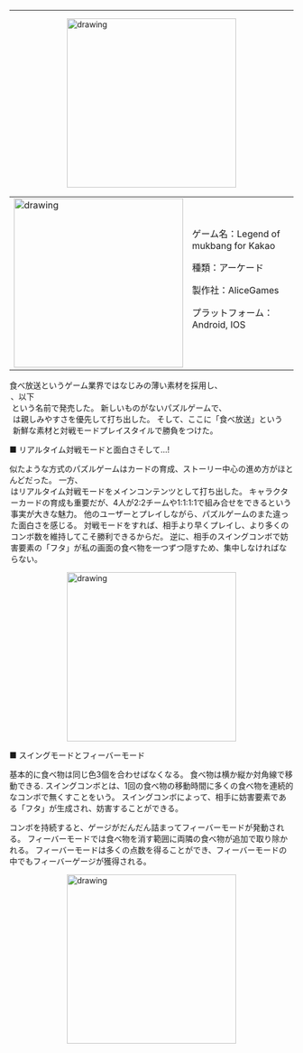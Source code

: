 
_ _ _

<img style="display: block; margin-left: auto; margin-right: auto;"  src="https://msh0411.github.io/assets/LegendOfMukbang_05.jpg" alt="drawing" width="300"/>

|  |  |
|--------|--------|
|<img style="display: block; margin-left: auto; margin-right: auto;"  src="https://msh0411.github.io/assets/LegendOfMukbang_06.jpg" alt="drawing" width="300"/>|ゲーム名：Legend of mukbang for Kakao<p>種類：アーケード<p>製作社：AliceGames<p>プラットフォーム：Android, IOS |

食べ放送というゲーム業界ではなじみの薄い素材を採用し、<Legend of mukbang for Kakao>、以下<Legend of mukbang>という名前で発売した。 新しいものがないパズルゲームで、<Legend of mukbang>は親しみやすさを優先して打ち出した。 そして、ここに「食べ放送」という新鮮な素材と対戦モードプレイスタイルで勝負をつけた。
  
■ リアルタイム対戦モードと面白さそして...!
  
似たような方式のパズルゲームはカードの育成、ストーリー中心の進め方がほとんどだった。 一方、<Legend of mukbang>はリアルタイム対戦モードをメインコンテンツとして打ち出した。 キャラクターカードの育成も重要だが、4人が2:2チームや1:1:1:1で組み合せをできるという事実が大きな魅力。 他のユーザーとプレイしながら、パズルゲームのまた違った面白さを感じる。 対戦モードをすれば、相手より早くプレイし、より多くのコンボ数を維持してこそ勝利できるからだ。 逆に、相手のスイングコンボで妨害要素の「フタ」が私の画面の食べ物を一つずつ隠すため、集中しなければならない。
  
<img style="display: block; margin-left: auto; margin-right: auto;"  src="https://msh0411.github.io/assets/LegendOfMukbang_07.jpg" alt="drawing" width="300"/>
  
■ スイングモードとフィーバーモード
  
基本的に食べ物は同じ色3個を合わせばなくなる。 食べ物は横か縦か対角線で移動できる. スイングコンボとは、1回の食べ物の移動時間に多くの食べ物を連続的なコンボで無くすことをいう。 スイングコンボによって、相手に妨害要素である「フタ」が生成され、妨害することができる。
  
コンボを持続すると、ゲージがだんだん詰まってフィーバーモードが発動される。 フィーバーモードでは食べ物を消す範囲に両隣の食べ物が追加で取り除かれる。 フィーバーモードは多くの点数を得ることができ、フィーバーモードの中でもフィーバーゲージが獲得される。
 
<img style="display: block; margin-left: auto; margin-right: auto;"  src="https://msh0411.github.io/assets/LegendOfMukbang_08.jpg" alt="drawing" width="300"/>
  
  
